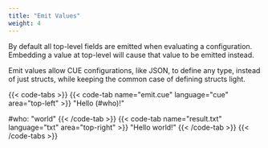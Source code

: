 ```yaml
---
title: "Emit Values"
weight: 4
---
```


By default all top-level fields are emitted when evaluating a configuration.
Embedding a value at top-level will cause that value to be emitted instead.

Emit values allow CUE configurations, like JSON,
to define any type, instead of just structs, while keeping the common case
of defining structs light.

{{< code-tabs >}}
{{< code-tab name="emit.cue" language="cue" area="top-left" >}}
"Hello \(#who)!"

#who: "world"
{{< /code-tab >}}
{{< code-tab name="result.txt" language="txt" area="top-right" >}}
"Hello world!"
{{< /code-tab >}}
{{< /code-tabs >}}
